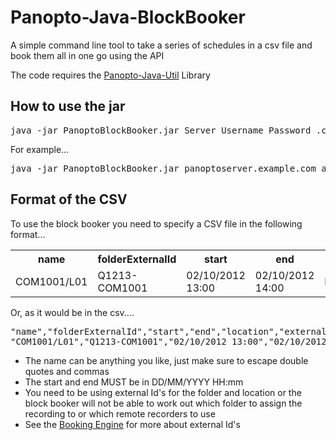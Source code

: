 Panopto-Java-BlockBooker
========================

A simple command line tool to take a series of schedules in a csv file and book them all in one go using the API

The code requires the [Panopto-Java-Util](https://github.com/andmar8/Panopto-Java-Util) Library

How to use the jar
------------------

<pre>
java -jar PanoptoBlockBooker.jar Server Username Password .csv-file
</pre>

For example...

<pre>
java -jar PanoptoBlockBooker.jar panoptoserver.example.com admin password sessions.csv
</pre>

Format of the CSV
-----------------

To use the block booker you need to specify a CSV file in the following format...

<table>
<tr>
	<th>name</th>
	<th>folderExternalId</th>
	<th>start</th>
	<th>end</th>
	<th>location</th>
	<th>externalId</th>
</tr>
<tr>
	<td>COM1001/L01</td>
	<td>Q1213-COM1001</td>
	<td>02/10/2012 13:00</td>
	<td>02/10/2012 14:00</td>
	<td>BLDG.1.10</td>
	<td>#SPLUS123456</td>
</tr>
<table>

Or, as it would be in the csv....

<pre>
"name","folderExternalId","start","end","location","externalId"
"COM1001/L01","Q1213-COM1001","02/10/2012 13:00","02/10/2012 14:00","BLDG.1.10","#SPLUS123456"
</pre>

* The name can be anything you like, just make sure to escape double quotes and commas
* The start and end MUST be in DD/MM/YYYY HH:mm
* You need to be using external Id's for the folder and location or the block booker will not be able to work out which folder to assign the recording to or which remote recorders to use
* See the [Booking Engine](https://github.com/andmar8/Panopto-PHP-Booking-Engine) for more about external Id's
